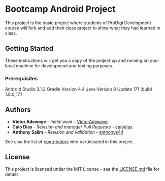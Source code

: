 # Bootcamp Android Project

This project is the basic project where students of ProDigi Development course will fork and add their class project to show what they had learned in class.

## Getting Started

These instructions will get you a copy of the project up and running on your local machine for development and testing purposes.

### Prerequisites

Android Studio 3.1.2
Gradle Version 4.4
Java Version 8 Update 171 (build 1.8.0_171

## Authors

* **Victor Adewoye** - *Initial work* - [VictorAdewoye](https://github.com/VictorAdewoye)
* **Caio Dias** - *Revision and manager Pull Requests* - [caiodias](https://github.com/caiodias)
* **Anthony Salim** - *Revision and validation* - [anthonys44](https://github.com/anthonys44)

See also the list of [contributors](https://github.com/your/project/contributors) who participated in this project.

## License

This project is licensed under the MIT License - see the [LICENSE.md](LICENSE.md) file for details
